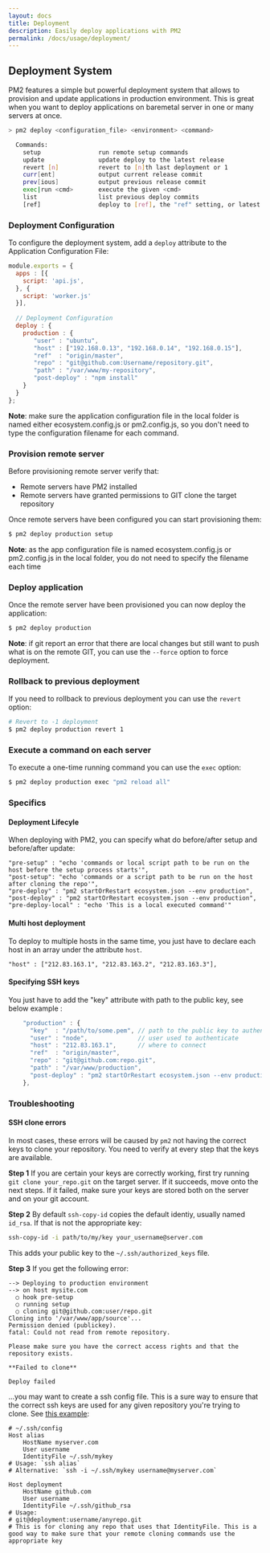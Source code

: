```yaml
---
layout: docs
title: Deployment
description: Easily deploy applications with PM2
permalink: /docs/usage/deployment/
---
```


## Deployment System

PM2 features a simple but powerful deployment system that allows to provision and update applications in production environment. This is great when you want to deploy applications on baremetal server in one or many servers at once. 

```bash
> pm2 deploy <configuration_file> <environment> <command>

  Commands:
    setup                run remote setup commands
    update               update deploy to the latest release
    revert [n]           revert to [n]th last deployment or 1
    curr[ent]            output current release commit
    prev[ious]           output previous release commit
    exec|run <cmd>       execute the given <cmd>
    list                 list previous deploy commits
    [ref]                deploy to [ref], the "ref" setting, or latest tag
```

### Deployment Configuration

To configure the deployment system, add a `deploy` attribute to the Application Configuration File:

```javascript
module.exports = {
  apps : [{
    script: 'api.js',
  }, {
    script: 'worker.js'
  }],
   
  // Deployment Configuration
  deploy : {
    production : {
       "user" : "ubuntu",
       "host" : ["192.168.0.13", "192.168.0.14", "192.168.0.15"],
       "ref"  : "origin/master",
       "repo" : "git@github.com:Username/repository.git",
       "path" : "/var/www/my-repository",
       "post-deploy" : "npm install"
    }
  }
};
```

**Note**: make sure the application configuration file in the local folder is named either ecosystem.config.js or pm2.config.js, so you don't need to type the configuration filename for each command.

### Provision remote server

Before provisioning remote server verify that:

- Remote servers have PM2 installed
- Remote servers have granted permissions to GIT clone the target repository

Once remote servers have been configured you can start provisioning them:

```bash
$ pm2 deploy production setup
```

**Note**: as the app configuration file is named ecosystem.config.js or pm2.config.js in the local folder, you do not need to specify the filename each time

### Deploy application

Once the remote server have been provisioned you can now deploy the application:

```bash
$ pm2 deploy production
```

**Note**: if git report an error that there are local changes but still want to push what is on the remote GIT, you can use the `--force` option to force deployment. 

### Rollback to previous deployment

If you need to rollback to previous deployment you can use the `revert` option:

```bash
# Revert to -1 deployment
$ pm2 deploy production revert 1
```

### Execute a command on each server

To execute a one-time running command you can use the `exec` option:

```bash
$ pm2 deploy production exec "pm2 reload all"
```

### Specifics

#### Deployment Lifecyle

When deploying with PM2, you can specify what do before/after setup and before/after update:

```
"pre-setup" : "echo 'commands or local script path to be run on the host before the setup process starts'",
"post-setup": "echo 'commands or a script path to be run on the host after cloning the repo'",
"pre-deploy" : "pm2 startOrRestart ecosystem.json --env production",
"post-deploy" : "pm2 startOrRestart ecosystem.json --env production",
"pre-deploy-local" : "echo 'This is a local executed command'"
```

#### Multi host deployment

To deploy to multiple hosts in the same time, you just have to declare each host in an array under the attribute `host`.

```
"host" : ["212.83.163.1", "212.83.163.2", "212.83.163.3"],
```

#### Specifying SSH keys

You just have to add the "key" attribute with path to the public key, see below example :

```javascript
    "production" : {
      "key"  : "/path/to/some.pem", // path to the public key to authenticate
      "user" : "node",              // user used to authenticate
      "host" : "212.83.163.1",      // where to connect
      "ref"  : "origin/master",
      "repo" : "git@github.com:repo.git",
      "path" : "/var/www/production",
      "post-deploy" : "pm2 startOrRestart ecosystem.json --env production"
    },
```

### Troubleshooting

#### SSH clone errors

In most cases, these errors will be caused by `pm2` not having the correct keys to clone your repository. You need to verify at every step that the keys are available.

__Step 1__
If you are certain your keys are correctly working, first try running `git clone your_repo.git` on the target server. If it succeeds, move onto the next steps. If it failed, make sure your keys are stored both on the server and on your git account.

__Step 2__
By default `ssh-copy-id` copies the default identiy, usually named `id_rsa`. If that is not the appropriate key:

```bash
ssh-copy-id -i path/to/my/key your_username@server.com
```
This adds your public key to the `~/.ssh/authorized_keys` file.

__Step 3__
If you get the following error:
```
--> Deploying to production environment
--> on host mysite.com
  ○ hook pre-setup
  ○ running setup
  ○ cloning git@github.com:user/repo.git
Cloning into '/var/www/app/source'...
Permission denied (publickey).
fatal: Could not read from remote repository.

Please make sure you have the correct access rights and that the repository exists.

**Failed to clone**

Deploy failed
```
...you may want to create a ssh config file. This is a sure way to ensure that the correct ssh keys are used for any given repository you're trying to clone. See [this example](https://gist.github.com/Protosac/c3fb459b1a942f161f23556f61a67d66):

```
# ~/.ssh/config
Host alias
    HostName myserver.com
    User username
    IdentityFile ~/.ssh/mykey
# Usage: `ssh alias`
# Alternative: `ssh -i ~/.ssh/mykey username@myserver.com`

Host deployment
    HostName github.com
    User username
    IdentityFile ~/.ssh/github_rsa
# Usage:
# git@deployment:username/anyrepo.git
# This is for cloning any repo that uses that IdentityFile. This is a good way to make sure that your remote cloning commands use the appropriate key
```
